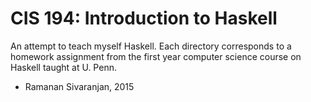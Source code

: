 # CIS 194: Introduction to Haskell

An attempt to teach myself Haskell. Each directory corresponds to a homework
assignment from the first year computer science course on Haskell taught at U.
Penn.

- Ramanan Sivaranjan, 2015
